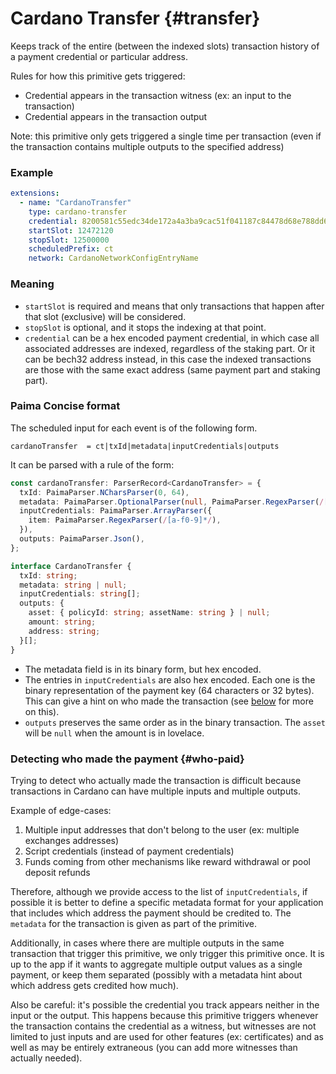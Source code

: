 
# Cardano Transfer {#transfer}

Keeps track of the entire (between the indexed slots) transaction history of a
payment credential or particular address.

Rules for how this primitive gets triggered:
- Credential appears in the transaction witness (ex: an input to the transaction)
- Credential appears in the transaction output

Note: this primitive only gets triggered a single time per transaction (even if the transaction contains multiple outputs to the specified address)

### Example

```yaml
extensions:
  - name: "CardanoTransfer"
    type: cardano-transfer
    credential: 8200581c55edc34de172a4a3ba9cac51f041187c84478d68e788dd6cf6f0b3d9 
    startSlot: 12472120
    stopSlot: 12500000
    scheduledPrefix: ct
    network: CardanoNetworkConfigEntryName
```

### Meaning

- `startSlot` is required and means that only transactions that happen after that slot (exclusive) will be considered.
- `stopSlot` is optional, and it stops the indexing at that point.
- `credential` can be a hex encoded payment credential, in which case all
associated addresses are indexed, regardless of the staking part. Or it can be
bech32 address instead, in this case the indexed transactions are those with the
same exact address (same payment part and staking part).

### Paima Concise format

The scheduled input for each event is of the following form.

```
cardanoTransfer  = ct|txId|metadata|inputCredentials|outputs
```

It can be parsed with a rule of the form:

```ts
const cardanoTransfer: ParserRecord<CardanoTransfer> = {
  txId: PaimaParser.NCharsParser(0, 64),
  metadata: PaimaParser.OptionalParser(null, PaimaParser.RegexParser(/[a-f0-9]*/)),
  inputCredentials: PaimaParser.ArrayParser({
    item: PaimaParser.RegexParser(/[a-f0-9]*/),
  }),
  outputs: PaimaParser.Json(),
};

interface CardanoTransfer {
  txId: string;
  metadata: string | null;
  inputCredentials: string[];
  outputs: {
    asset: { policyId: string; assetName: string } | null;
    amount: string;
    address: string;
  }[];
}
```

- The metadata field is in its binary form, but hex encoded.
- The entries in `inputCredentials` are also hex encoded. Each one is the binary
representation of the payment key (64 characters or 32 bytes). This can give a hint on who made the transaction (see [below](#who-paid) for more on this).
- `outputs` preserves the same order as in the binary transaction. The `asset`
will be `null` when the amount is in lovelace.

### Detecting who made the payment  {#who-paid}

Trying to detect who actually made the transaction is difficult because transactions in Cardano can have multiple inputs and multiple outputs.

Example of edge-cases:
1. Multiple input addresses that don't belong to the user (ex: multiple exchanges addresses)
2. Script credentials (instead of payment credentials)
3. Funds coming from other mechanisms like reward withdrawal or pool deposit refunds

Therefore, although we provide access to the list of `inputCredentials`, if possible it is better to define a specific metadata format for your application that includes which address the payment should be credited to. The `metadata` for the transaction is given as part of the primitive.

Additionally, in cases where there are multiple outputs in the same transaction that trigger this primitive, we only trigger this primitive once. It is up to the app if it wants to aggregate multiple output values as a single payment, or keep them separated (possibly with a metadata hint about which address gets credited how much).

Also be careful: it's possible the credential you track appears neither in the input or the output. This happens because this primitive triggers whenever the transaction contains the credential as a witness, but witnesses are not limited to just inputs and are used for other features (ex: certificates) and as well as may be entirely extraneous (you can add more witnesses than actually needed).
